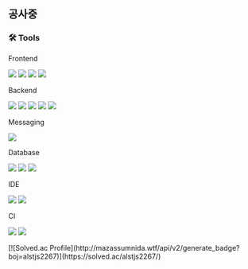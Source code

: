 ## 공사중

### 🛠 Tools
Frontend
<p>
    <img src="https://img.shields.io/badge/Thymeleaf-%23005C0F.svg?style=for-the-badge&logo=Thymeleaf&logoColor=white">
    <img src="https://img.shields.io/badge/html5-%23E34F26.svg?style=for-the-badge&logo=html5&logoColor=white">
    <img src="https://img.shields.io/badge/javascript-%23F7DF1E.svg?style=for-the-badge&logo=javascript&logoColor=%23323330">
    <img src="https://img.shields.io/badge/bootstrap5-%238511FA.svg?style=for-the-badge&logo=bootstrap&logoColor=white">
</p>
Backend
<p>
    <img src="https://img.shields.io/badge/java-%23437291.svg?style=for-the-badge&logo=openjdk&logoColor=white">
    <img src="https://img.shields.io/badge/spring%20boot-6DB33F?style=for-the-badge&logo=spring%20boot&logoColor=white">
    <img src="https://img.shields.io/badge/Rabbitmq-FF6600?style=for-the-badge&logo=rabbitmq&logoColor=white">
    <img src="https://img.shields.io/badge/nginx-009639?style=for-the-badge&logo=nginx&logoColor=white">
    <img src="https://img.shields.io/badge/swagger-85EA2D?style=for-the-badge&logo=swagger&logoColor=white">
</p>
Messaging
<p>
    <img src="https://img.shields.io/badge/Rabbitmq-FF6600?style=for-the-badge&logo=rabbitmq&logoColor=white">
</p>
Database
<p>
    <img src="https://img.shields.io/badge/redis-DC382D?style=for-the-badge&logo=redis&logoColor=white">
    <img src="https://img.shields.io/badge/mysql-4479A1?style=for-the-badge&logo=mysql&logoColor=white">
    <img src="https://img.shields.io/badge/elasticsearch-005571?style=for-the-badge&logo=elasticsearch&logoColor=white">
</p>
IDE
<p>
    <img src="https://img.shields.io/badge/IntelliJIDEA-000000?style=for-the-badge&logo=IntelliJIDEA&logoColor=white">
    <img src="https://img.shields.io/badge/Visual%20Studio%20Code-0078d7.svg?style=for-the-badge&logo=visual-studio-code&logoColor=white">
</p>
CI
<p>
    <img src="https://img.shields.io/badge/github%20actions-2088FF?style=for-the-badge&logo=github%20actions&logoColor=white">
    <img src="https://img.shields.io/badge/SonarQube-black?style=for-the-badge&logo=sonarqube&logoColor=4E9BCD">
</p>
[![Solved.ac Profile](http://mazassumnida.wtf/api/v2/generate_badge?boj=alstjs2267)](https://solved.ac/alstjs2267/)
